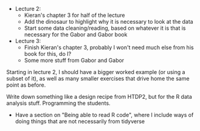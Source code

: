 - Lecture 2:
    - Kieran's chapter 3 for half of the lecture
    - Add the dinosaur to highlight why it is necessary to look at the data
    - Start some data cleaning/reading, based on whatever it is that is necessary for the Gabor and Gabor book
- Lecture 3:
    - Finish Kieran's chapter 3, probably I won't need much else from his book for this, do I?
    - Some more stuff from Gabor and Gabor

Starting in lecture 2, I should have a bigger worked example (or using a subset of it), as well as many smaller exercises that drive home the same point as before.

Write down something like a design recipe from HTDP2, but for the R data analysis stuff. Programming the students.

- Have a section on "Being able to read R code", where I include ways of doing things that are not necessarily from tidyverse
